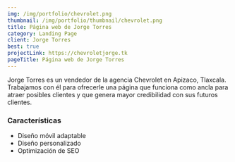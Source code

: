 ```yaml
---
img: /img/portfolio/chevrolet.png
thumbnail: /img/portfolio/thumbnail/chevrolet.png
title: Página web de Jorge Torres
category: Landing Page
client: Jorge Torres
best: true
projectLink: https://chevroletjorge.tk
pageTitle: Página web de Jorge Torres
---
```


Jorge Torres es un vendedor de la agencia Chevrolet en Apizaco, Tlaxcala. Trabajamos con él para ofrecerle una página que funciona como ancla para atraer posibles clientes y que genera mayor credibilidad con sus futuros clientes.

### Características

* Diseño móvil adaptable
* Diseño personalizado 
* Optimización de SEO